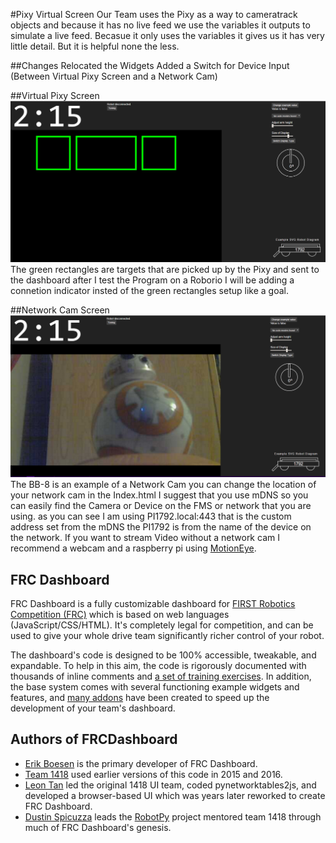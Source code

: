 #Pixy Virtual Screen
Our Team uses the Pixy as a way to cameratrack objects and because it has no live feed we use the variables it outputs to simulate a live feed. Becasue it only uses the variables it gives us it has very little detail. But it is helpful none the less.

##Changes
Relocated the Widgets
Added a Switch for Device Input (Between Virtual Pixy Screen and a Network Cam)


##Virtual Pixy Screen
![Image of The Virtual Screen](https://github.com/Round-Table-Robotics/FRCDashboard---Pixy_Virtual_Screen/blob/master/Virtual%20Display.PNG?raw=true)
The green rectangles are targets that are picked up by the Pixy and sent to the dashboard after I test the Program on a Roborio I will be adding a connetion indicator insted of the green rectangles setup like a goal.

##Network Cam Screen
![Image of The WebCam Screen](https://github.com/Round-Table-Robotics/FRCDashboard---Pixy_Virtual_Screen/blob/master/WebCam.PNG?raw=true)
The BB-8 is an example of a Network Cam you can change the location of your network cam in the Index.html I suggest that you use mDNS so you can easily find the Camera or Device on the FMS or network that you are using. as you can see I am using PI1792.local:443 that is the custom address set from the mDNS the PI1792 is from the name of the device on the network. If you want to stream Video without a network cam I recommend a webcam and a raspberry pi using [MotionEye](https://github.com/ccrisan/motioneye).

## FRC Dashboard
FRC Dashboard is a fully customizable dashboard for [FIRST Robotics Competition (FRC)](http://firstinspires.org/robotics/frc) which is based on web languages (JavaScript/CSS/HTML). It's completely legal for competition, and can be used to give your whole drive team significantly richer control of your robot.

The dashboard's code is designed to be 100% accessible, tweakable, and expandable. To help in this aim, the code is rigorously documented with thousands of inline comments and [a set of training exercises](https://github.com/FRCDashboard/training). In addition, the base system comes with several functioning example widgets and features, and [many addons](https://github.com/FRCDashboard?query=addon-) have been created to speed up the development of your team's dashboard.

## Authors of FRCDashboard
* [Erik Boesen](https://github.com/ErikBoesen) is the primary developer of FRC Dashboard.
* [Team 1418](https://github.com/frc1418) used earlier versions of this code in 2015 and 2016.
* [Leon Tan](https://github.com/lleontan) led the original 1418 UI team, coded pynetworktables2js, and developed a browser-based UI which was years later reworked to create FRC Dashboard.
* [Dustin Spicuzza](https://github.com/virtuald) leads the [RobotPy](https://github.com/robotpy) project mentored team 1418 through much of FRC Dashboard's genesis.
